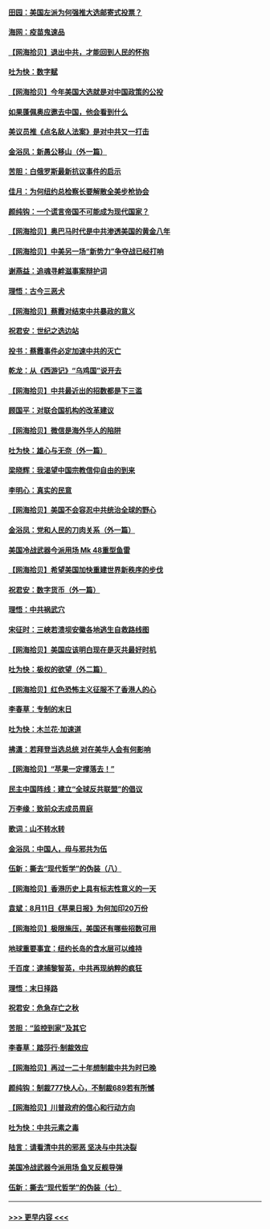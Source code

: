 #### [田园：美国左派为何强推大选邮寄式投票？](../pages/nsc993/n12352963.md?t=08250851) 
#### [海网：疫苗鬼速品](../pages/nsc993/n12354438.md?t=08250851) 
#### [【网海拾贝】退出中共，才能回到人民的怀抱](../pages/nsc993/n12352634.md?t=08250851) 
#### [吐为快：数字赋](../pages/nsc993/n12352317.md?t=08250851) 
#### [【网海拾贝】今年美国大选就是对中国政策的公投](../pages/nsc993/n12350973.md?t=08250851) 
#### [如果蓬佩奥应邀去中国，他会看到什么](../pages/nsc993/n12350945.md?t=08250851) 
#### [美议员推《点名敌人法案》是对中共又一打击](../pages/nsc993/n12350765.md?t=08250851) 
#### [金浴凤：新愚公移山（外一篇）](../pages/nsc993/n12350253.md?t=08250851) 
#### [苦胆：白俄罗斯最新抗议事件的启示](../pages/nsc993/n12349989.md?t=08250851) 
#### [佳月：为何纽约总检察长要解散全美步枪协会](../pages/nsc993/n12349939.md?t=08250851) 
#### [颜纯钩：一个谎言帝国不可能成为现代国家？](../pages/nsc993/n12349898.md?t=08250851) 
#### [【网海拾贝】奥巴马时代是中共渗透美国的黄金八年](../pages/nsc993/n12349284.md?t=08250851) 
#### [【网海拾贝】中美另一场“新势力”争夺战已经打响](../pages/nsc993/n12346998.md?t=08250851) 
#### [谢燕益：追魂寻衅滋事案辩护词](../pages/nsc993/n12346892.md?t=08250851) 
#### [理悟：古今三恶犬](../pages/nsc993/n12345190.md?t=08250851) 
#### [【网海拾贝】蔡霞对结束中共暴政的意义](../pages/nsc993/n12344263.md?t=08250851) 
#### [祝君安：世纪之选边站](../pages/nsc993/n12342382.md?t=08250851) 
#### [投书：蔡霞事件必定加速中共的灭亡](../pages/nsc993/n12341881.md?t=08250851) 
#### [乾龙：从《西游记》“乌鸡国”说开去](../pages/nsc993/n12341690.md?t=08250851) 
#### [【网海拾贝】中共最近出的招数都是下三滥](../pages/nsc993/n12341593.md?t=08250851) 
#### [顾国平：对联合国机构的改革建议](../pages/nsc993/n12339928.md?t=08250851) 
#### [【网海拾贝】微信是海外华人的陷阱](../pages/nsc993/n12338868.md?t=08250851) 
#### [吐为快：雄心与无奈（外一篇）](../pages/nsc993/n12338132.md?t=08250851) 
#### [梁晓辉：我渴望中国宗教信仰自由的到来](../pages/nsc993/n12336657.md?t=08250851) 
#### [李明心：真实的民意](../pages/nsc993/n12336089.md?t=08250851) 
#### [【网海拾贝】美国不会容忍中共统治全球的野心](../pages/nsc993/n12336063.md?t=08250851) 
#### [金浴凤：党和人民的刀肉关系（外一篇）](../pages/nsc993/n12335834.md?t=08250851) 
#### [美国冷战武器今派用场 Mk 48重型鱼雷](../pages/nsc993/n12335354.md?t=08250851) 
#### [【网海拾贝】希望美国加快重建世界新秩序的步伐](../pages/nsc993/n12334224.md?t=08250851) 
#### [祝君安：数字货币（外一篇）](../pages/nsc993/n12334186.md?t=08250851) 
#### [理悟：中共祸武穴](../pages/nsc993/n12333962.md?t=08250851) 
#### [宋征时：三峡若溃坝安徽各地逃生自救路线图](../pages/nsc993/n12332450.md?t=08250851) 
#### [【网海拾贝】美国应该明白现在是灭共最好时机](../pages/nsc993/n12332313.md?t=08250851) 
#### [吐为快：极权的欲望（外二篇）](../pages/nsc993/n12332089.md?t=08250851) 
#### [【网海拾贝】红色恐怖主义征服不了香港人的心](../pages/nsc993/n12329296.md?t=08250851) 
#### [李春草：专制的末日](../pages/nsc993/n12329079.md?t=08250851) 
#### [吐为快：木兰花‧加速道](../pages/nsc993/n12327366.md?t=08250851) 
#### [拂潇：若拜登当选总统 对在美华人会有何影响](../pages/nsc993/n12295996.md?t=08250851) 
#### [【网海拾贝】“苹果一定撑落去！”](../pages/nsc993/n12326784.md?t=08250851) 
#### [民主中国阵线：建立“全球反共联盟”的倡议](../pages/nsc993/n12324177.md?t=08250851) 
#### [万李缘：致前众志成员周庭](../pages/nsc993/n12324635.md?t=08250851) 
#### [歌词：山不转水转](../pages/nsc993/n12324599.md?t=08250851) 
#### [金浴凤：中国人，毋与邪共为伍](../pages/nsc993/n12324257.md?t=08250851) 
#### [伍新：撕去“现代哲学”的伪装（八）](../pages/nsc993/n12324188.md?t=08250851) 
#### [【网海拾贝】香港历史上具有标志性意义的一天](../pages/nsc993/n12324021.md?t=08250851) 
#### [袁斌：8月11日《苹果日报》为何加印20万份](../pages/nsc993/n12323955.md?t=08250851) 
#### [【网海拾贝】极限施压，美国还有哪些招数可用](../pages/nsc993/n12322512.md?t=08250851) 
#### [地球重要事宜：纽约长岛的含水层可以维持](../pages/nsc993/n12321844.md?t=08250851) 
#### [千百度：逮捕黎智英，中共再现纳粹的疯狂](../pages/nsc993/n12321777.md?t=08250851) 
#### [理悟：末日择路](../pages/nsc993/n12320812.md?t=08250851) 
#### [祝君安：危急存亡之秋](../pages/nsc993/n12320795.md?t=08250851) 
#### [苦胆：“监控到家”及其它](../pages/nsc993/n12320751.md?t=08250851) 
#### [李春草：踏莎行·制裁效应](../pages/nsc993/n12318290.md?t=08250851) 
#### [【网海拾贝】再过一二十年想制裁中共为时已晚](../pages/nsc993/n12318195.md?t=08250851) 
#### [颜纯钩：制裁777快人心，不制裁689若有所憾](../pages/nsc993/n12316912.md?t=08250851) 
#### [【网海拾贝】川普政府的信心和行动方向](../pages/nsc993/n12316673.md?t=08250851) 
#### [吐为快：中共元素之毒](../pages/nsc993/n12316547.md?t=08250851) 
#### [陆言：请看清中共的邪恶 坚决与中共决裂](../pages/nsc993/n12315784.md?t=08250851) 
#### [美国冷战武器今派用场 鱼叉反舰导弹](../pages/nsc993/n12316258.md?t=08250851) 
#### [伍新：撕去“现代哲学”的伪装（七）](../pages/nsc993/n12315846.md?t=08250851) 

----
#### [ >>> 更早内容 <<< ](../indexes/nsc993-earlier.md)
